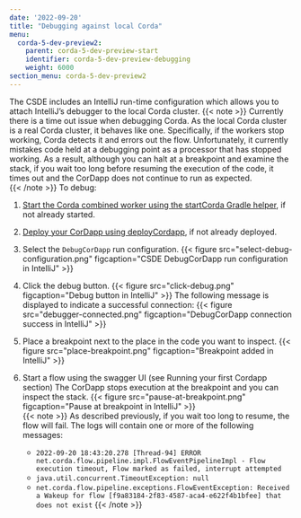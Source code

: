 ```yaml
---
date: '2022-09-20'
title: "Debugging against local Corda"
menu:
  corda-5-dev-preview2:
    parent: corda-5-dev-preview-start
    identifier: corda-5-dev-preview-debugging
    weight: 6000
section_menu: corda-5-dev-preview2
---
```

The CSDE includes an IntelliJ run-time configuration which allows you to attach IntelliJ’s debugger to the local Corda cluster.
{{< note >}}
Currently there is a time out issue when debugging Corda. As the local Corda cluster is a real Corda cluster, it behaves like one. Specifically, if the workers stop working, Corda detects it and errors out the flow. Unfortunately, it currently mistakes code held at a debugging point as a processor that has stopped working. As a result, although you can halt at a breakpoint and examine the stack, if you wait too long before resuming the execution of the code, it times out and the CorDapp does not continue to run as expected.     
{{< /note >}}
To debug:
1. [Start the Corda combined worker using the startCorda Gradle helper](../running-your-first-cordapp/run-first-cordapp.html#starting-the-corda-combined-worker), if not already started.
2. [Deploy your CorDapp using deployCordapp](../running-your-first-cordapp/run-first-cordapp.html#deploying-a-cordapp), if not already deployed.
3. Select the `DebugCorDapp` run configuration.
{{< figure src="select-debug-configuration.png" figcaption="CSDE DebugCorDapp run configuration in IntelliJ" >}}
4. Click the debug button.
{{< figure src="click-debug.png" figcaption="Debug button in IntelliJ" >}}
   The following message is displayed to indicate a successful connection:
   {{< figure src="debugger-connected.png" figcaption="DebugCorDapp connection success in IntelliJ" >}}
5. Place a breakpoint next to the place in the code you want to inspect.
   {{< figure src="place-breakpoint.png" figcaption="Breakpoint added in IntelliJ" >}}
6. Start a flow using the swagger UI (see Running your first Cordapp section)
   The CorDapp stops execution at the breakpoint and you can inspect the stack.
   {{< figure src="pause-at-breakpoint.png" figcaption="Pause at breakpoint in IntelliJ" >}}   
  {{< note >}}
  As described previously, if you wait too long to resume, the flow will fail. The logs will contain one or more of the following messages:

   * `2022-09-20 18:43:20.278 [Thread-94] ERROR net.corda.flow.pipeline.impl.FlowEventPipelineImpl - Flow execution timeout, Flow marked as failed, interrupt attempted`
   * `java.util.concurrent.TimeoutException: null`
   * `net.corda.flow.pipeline.exceptions.FlowEventException: Received a Wakeup for flow [f9a83184-2f83-4587-aca4-e622f4b1bfee] that does not exist`
   {{< /note >}}   
